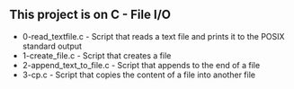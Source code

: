 ## This project is on C - File I/O
+ 0-read_textfile.c - Script that reads a text file and prints it to the POSIX standard output
+ 1-create_file.c - Script that creates a file
+ 2-append_text_to_file.c - Script that appends to the end of a file
+ 3-cp.c - Script that copies the content of a file into another file

